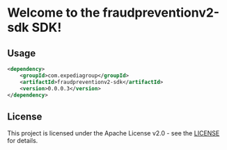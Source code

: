 # Welcome to the fraudpreventionv2-sdk SDK!

## Usage
```xml
<dependency>
    <groupId>com.expediagroup</groupId>
    <artifactId>fraudpreventionv2-sdk</artifactId>
    <version>0.0.0.3</version>
</dependency>
```

## License

This project is licensed under the Apache License v2.0 - see the [LICENSE](LICENSE) for details.
